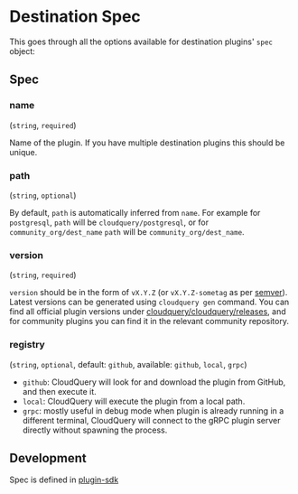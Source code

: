 # Destination Spec

This goes through all the options available for destination plugins' `spec` object:

## Spec

### name
(`string`, `required`)

Name of the plugin. If you have multiple destination plugins this should be unique.

### path
(`string`, `optional`)

By default, `path` is automatically inferred from `name`. For example for `postgresql`, `path` will be `cloudquery/postgresql`, or for `community_org/dest_name` `path` will be `community_org/dest_name`.

### version
(`string`, `required`)

`version` should be in the form of `vX.Y.Z` (or `vX.Y.Z-sometag` as per [semver](https://semver.org/)). Latest versions can be generated using `cloudquery gen` command. You can find all official plugin versions under [cloudquery/cloudquery/releases](https://github.com/cloudquery/cloudquery/releases), and for community plugins you can find it in the relevant community repository.

### registry
(`string`, `optional`, default: `github`, available: `github`, `local`, `grpc`)
 
 - `github`: CloudQuery will look for and download the plugin from GitHub, and then execute it. 
 - `local`: CloudQuery will execute the plugin from a local path. 
 - `grpc`: mostly useful in debug mode when plugin is already running in a different terminal, CloudQuery will connect to the gRPC plugin server directly without spawning the process.

## Development

Spec is defined in [plugin-sdk](https://github.com/cloudquery/plugin-sdk/blob/main/specs/destination.go#L12)
